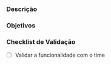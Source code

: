 <!--
TEMPLATE DE PULL REQUEST (PR)

- O QUE É?
  - Um modelo que traz os tópicos necessários para descrever um PR.

- QUAL O OBJETIVO?
  - Padronizar as descrições dos PRs nesse repositório e garantir que toda pessoa que os acesse tenha informações necessárias para entendê-los e usá-los.

- COMO USAR?
  - Siga os comentários de instrução presentes em cada seção abaixo para preenchê-las corretamente.

OBS: Não é necessário apagar os comentários, eles não aparecerão na descrição de seu PR.
-->

### Descrição
<!-- Descreva aqui o contexto de criação do PR, o que motivou a implementação dessas mudanças -->

### Objetivos
<!-- Descreva aqui as mudanças que esse PR se destina a fazer -->

### Checklist de Validação
<!--
Descreva aqui o que a pessoa revisora desse PR deve fazer para validar as alterações feitas, ex:
- Interaja com os filtros do gráfico selecionando múltiplas competências e/ou estabelecimentos (tente selecionar estabelecimentos com nomes compostos) para observar se erros inesperados acontecem.
- Remova todos os valores dos filtros e observe se é exibida a mensagem "Sem dados nessa competência".
- Compare os valores exibidos pelo gráfico na versão local com os valores exibidos pelo gráfico na versão de produção do site.

Tente pensar no caminho natural ao usar a funcionalidade e também nos casos extremos.
-->

<!-- Marque os checkboxes abaixo à medida em que as tarefas são feitas e garanta que todas elas sejam realizadas antes de mergear o PR -->

- [ ] Validar a funcionalidade com o time
